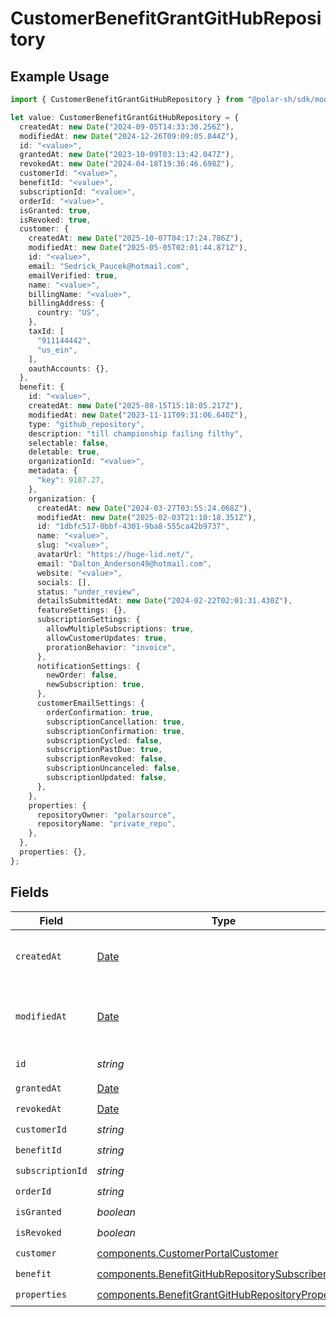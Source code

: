 # CustomerBenefitGrantGitHubRepository

## Example Usage

```typescript
import { CustomerBenefitGrantGitHubRepository } from "@polar-sh/sdk/models/components/customerbenefitgrantgithubrepository.js";

let value: CustomerBenefitGrantGitHubRepository = {
  createdAt: new Date("2024-09-05T14:33:30.256Z"),
  modifiedAt: new Date("2024-12-26T09:09:05.844Z"),
  id: "<value>",
  grantedAt: new Date("2023-10-09T03:13:42.047Z"),
  revokedAt: new Date("2024-04-18T19:36:46.698Z"),
  customerId: "<value>",
  benefitId: "<value>",
  subscriptionId: "<value>",
  orderId: "<value>",
  isGranted: true,
  isRevoked: true,
  customer: {
    createdAt: new Date("2025-10-07T04:17:24.786Z"),
    modifiedAt: new Date("2025-05-05T02:01:44.871Z"),
    id: "<value>",
    email: "Sedrick_Paucek@hotmail.com",
    emailVerified: true,
    name: "<value>",
    billingName: "<value>",
    billingAddress: {
      country: "US",
    },
    taxId: [
      "911144442",
      "us_ein",
    ],
    oauthAccounts: {},
  },
  benefit: {
    id: "<value>",
    createdAt: new Date("2025-08-15T15:18:05.217Z"),
    modifiedAt: new Date("2023-11-11T09:31:06.640Z"),
    type: "github_repository",
    description: "till championship failing filthy",
    selectable: false,
    deletable: true,
    organizationId: "<value>",
    metadata: {
      "key": 9187.27,
    },
    organization: {
      createdAt: new Date("2024-03-27T03:55:24.068Z"),
      modifiedAt: new Date("2025-02-03T21:10:18.351Z"),
      id: "1dbfc517-0bbf-4301-9ba8-555ca42b9737",
      name: "<value>",
      slug: "<value>",
      avatarUrl: "https://huge-lid.net/",
      email: "Dalton_Anderson49@hotmail.com",
      website: "<value>",
      socials: [],
      status: "under_review",
      detailsSubmittedAt: new Date("2024-02-22T02:01:31.430Z"),
      featureSettings: {},
      subscriptionSettings: {
        allowMultipleSubscriptions: true,
        allowCustomerUpdates: true,
        prorationBehavior: "invoice",
      },
      notificationSettings: {
        newOrder: false,
        newSubscription: true,
      },
      customerEmailSettings: {
        orderConfirmation: true,
        subscriptionCancellation: true,
        subscriptionConfirmation: true,
        subscriptionCycled: false,
        subscriptionPastDue: true,
        subscriptionRevoked: false,
        subscriptionUncanceled: false,
        subscriptionUpdated: false,
      },
    },
    properties: {
      repositoryOwner: "polarsource",
      repositoryName: "private_repo",
    },
  },
  properties: {},
};
```

## Fields

| Field                                                                                                                  | Type                                                                                                                   | Required                                                                                                               | Description                                                                                                            |
| ---------------------------------------------------------------------------------------------------------------------- | ---------------------------------------------------------------------------------------------------------------------- | ---------------------------------------------------------------------------------------------------------------------- | ---------------------------------------------------------------------------------------------------------------------- |
| `createdAt`                                                                                                            | [Date](https://developer.mozilla.org/en-US/docs/Web/JavaScript/Reference/Global_Objects/Date)                          | :heavy_check_mark:                                                                                                     | Creation timestamp of the object.                                                                                      |
| `modifiedAt`                                                                                                           | [Date](https://developer.mozilla.org/en-US/docs/Web/JavaScript/Reference/Global_Objects/Date)                          | :heavy_check_mark:                                                                                                     | Last modification timestamp of the object.                                                                             |
| `id`                                                                                                                   | *string*                                                                                                               | :heavy_check_mark:                                                                                                     | The ID of the object.                                                                                                  |
| `grantedAt`                                                                                                            | [Date](https://developer.mozilla.org/en-US/docs/Web/JavaScript/Reference/Global_Objects/Date)                          | :heavy_check_mark:                                                                                                     | N/A                                                                                                                    |
| `revokedAt`                                                                                                            | [Date](https://developer.mozilla.org/en-US/docs/Web/JavaScript/Reference/Global_Objects/Date)                          | :heavy_check_mark:                                                                                                     | N/A                                                                                                                    |
| `customerId`                                                                                                           | *string*                                                                                                               | :heavy_check_mark:                                                                                                     | N/A                                                                                                                    |
| `benefitId`                                                                                                            | *string*                                                                                                               | :heavy_check_mark:                                                                                                     | N/A                                                                                                                    |
| `subscriptionId`                                                                                                       | *string*                                                                                                               | :heavy_check_mark:                                                                                                     | N/A                                                                                                                    |
| `orderId`                                                                                                              | *string*                                                                                                               | :heavy_check_mark:                                                                                                     | N/A                                                                                                                    |
| `isGranted`                                                                                                            | *boolean*                                                                                                              | :heavy_check_mark:                                                                                                     | N/A                                                                                                                    |
| `isRevoked`                                                                                                            | *boolean*                                                                                                              | :heavy_check_mark:                                                                                                     | N/A                                                                                                                    |
| `customer`                                                                                                             | [components.CustomerPortalCustomer](../../models/components/customerportalcustomer.md)                                 | :heavy_check_mark:                                                                                                     | N/A                                                                                                                    |
| `benefit`                                                                                                              | [components.BenefitGitHubRepositorySubscriber](../../models/components/benefitgithubrepositorysubscriber.md)           | :heavy_check_mark:                                                                                                     | N/A                                                                                                                    |
| `properties`                                                                                                           | [components.BenefitGrantGitHubRepositoryProperties](../../models/components/benefitgrantgithubrepositoryproperties.md) | :heavy_check_mark:                                                                                                     | N/A                                                                                                                    |
